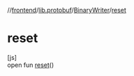 //[frontend](../../../index.md)/[lib.protobuf](../index.md)/[BinaryWriter](index.md)/[reset](reset.md)

# reset

[js]\
open fun [reset](reset.md)()
